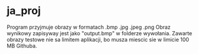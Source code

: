 # ja_proj
Program przyjmuje obrazy w formatach .bmp .jpg .jpeg .png
Obraz wynikowy zapisyway jest jako "output.bmp" w folderze wywołania.
Zawarte obrazy testowe nie sa limitem aplikacji, bo musza miescic sie w limicie 100 MB Githuba.